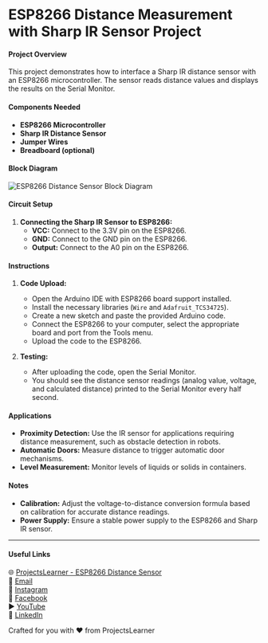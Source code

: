 # ESP8266 Distance Measurement with Sharp IR Sensor Project

#### Project Overview
This project demonstrates how to interface a Sharp IR distance sensor with an ESP8266 microcontroller. The sensor reads distance values and displays the results on the Serial Monitor.

#### Components Needed
- **ESP8266 Microcontroller**
- **Sharp IR Distance Sensor**
- **Jumper Wires**
- **Breadboard (optional)**

#### Block Diagram
![ESP8266 Distance Sensor Block Diagram](block_diagram.png)

#### Circuit Setup
1. **Connecting the Sharp IR Sensor to ESP8266:**
   - **VCC:** Connect to the 3.3V pin on the ESP8266.
   - **GND:** Connect to the GND pin on the ESP8266.
   - **Output:** Connect to the A0 pin on the ESP8266.

#### Instructions
1. **Code Upload:**
   - Open the Arduino IDE with ESP8266 board support installed.
   - Install the necessary libraries (`Wire` and `Adafruit_TCS34725`).
   - Create a new sketch and paste the provided Arduino code.
   - Connect the ESP8266 to your computer, select the appropriate board and port from the Tools menu.
   - Upload the code to the ESP8266.

2. **Testing:**
   - After uploading the code, open the Serial Monitor.
   - You should see the distance sensor readings (analog value, voltage, and calculated distance) printed to the Serial Monitor every half second.

#### Applications
- **Proximity Detection:** Use the IR sensor for applications requiring distance measurement, such as obstacle detection in robots.
- **Automatic Doors:** Measure distance to trigger automatic door mechanisms.
- **Level Measurement:** Monitor levels of liquids or solids in containers.

#### Notes
- **Calibration:** Adjust the voltage-to-distance conversion formula based on calibration for accurate distance readings.
- **Power Supply:** Ensure a stable power supply to the ESP8266 and Sharp IR sensor.

---

#### Useful Links
🌐 [ProjectsLearner - ESP8266 Distance Sensor](https://projectslearner.com/learn/esp8266-distance-sharp-ir-sensor)  
📧 [Email](mailto:projectslearner@gmail.com)  
📸 [Instagram](https://www.instagram.com/projectslearner/)  
📘 [Facebook](https://www.facebook.com/projectslearner)  
▶️ [YouTube](https://www.youtube.com/@ProjectsLearner)  
📘 [LinkedIn](https://www.linkedin.com/in/projectslearner)

Crafted for you with ❤️ from ProjectsLearner